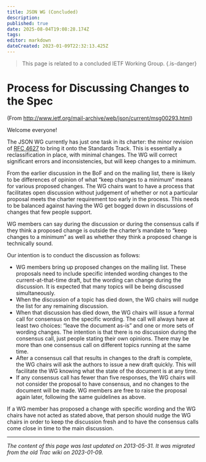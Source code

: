```yaml
---
title: JSON WG (Concluded)
description: 
published: true
date: 2025-08-04T19:08:28.174Z
tags: 
editor: markdown
dateCreated: 2023-01-09T22:32:13.425Z
---
```


> This page is related to a concluded IETF Working Group.
{.is-danger}
# Process for Discussing Changes to the Spec
(From http://www.ietf.org/mail-archive/web/json/current/msg00293.html)

Welcome everyone!

The JSON WG currently has just one task in its charter: the minor revision of [RFC 4627](http://tools.ietf.org/html/rfc4627) to bring it onto the Standards Track. This is essentially a reclassification in place, with minimal changes. The WG will correct significant errors and inconsistencies, but will keep changes to a minimum.

From the earlier discussion in the BoF and on the mailing list, there is likely to be differences of opinion of what “keep changes to a minimum” means for various proposed changes. The WG chairs want to have a process that facilitates open discussion without judgement of whether or not a particular proposal meets the charter requirement too early in the process. This needs to be balanced against having the WG get bogged down in discussions of changes that few people support.

WG members can say during the discussion or during the consensus calls if they think a proposed change is outside the charter’s mandate to “keep changes to a minimum” as well as whether they think a proposed change is technically sound.

Our intention is to conduct the discussion as follows:

- WG members bring up proposed changes on the mailing list. These proposals need to include specific intended wording changes to the current-at-that-time draft, but the wording can change during the discussion. It is expected that many topics will be being discussed simultaneously.
- When the discussion of a topic has died down, the WG chairs will nudge the list for any remaining discussion.
- When that discussion has died down, the WG chairs will issue a formal call for consensus on the specific wording. The call will always have at least two choices: “leave the document as-is” and one or more sets of wording changes. The intention is that there is no discussion during the consensus call, just people stating their own opinions. There may be more than one consensus call on different topics running at the same time.
- After a consensus call that results in changes to the draft is complete, the WG chairs will ask the authors to issue a new draft quickly. This will facilitate the WG knowing what the state of the document is at any time.
- If any consensus call has fewer than five responses, the WG chairs will not consider the proposal to have consensus, and no changes to the document will be made. WG members are free to raise the proposal again later, following the same guidelines as above.

If a WG member has proposed a change with specific wording and the WG chairs have not acted as stated above, that person should nudge the WG chairs in order to keep the discussion fresh and to have the consensus calls come close in time to the main discussion.
&nbsp;
&nbsp;
&nbsp;

---

*The content of this page was last updated on 2013-05-31. It was migrated from the old Trac wiki on 2023-01-09.*
